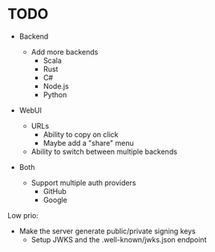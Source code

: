 # TODO

* Backend
  * Add more backends
    * Scala
    * Rust
    * C#
    * Node.js
    * Python

* WebUI
  * URLs
    * Ability to copy on click
    * Maybe add a "share" menu
  * Ability to switch between multiple backends

* Both
  * Support multiple auth providers
    * GitHub
    * Google

Low prio:

* Make the server generate public/private signing keys
  * Setup JWKS and the .well-known/jwks.json endpoint
